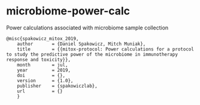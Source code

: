 # microbiome-power-calc
Power calculations associated with microbiome sample collection

```
@misc{spakowicz_mitox_2019,
    author       = {Daniel Spakowicz, Mitch Muniak},
    title        = {{mitox-protocol: Power calculations for a protocol to study the predictive power of the microbiome in immunotherapy response and toxicity}},
    month        = jul,
    year         = 2019,
    doi          = {},
    version      = {1.0},
    publisher    = {spakowiczlab},
    url          = {}
    }
```

